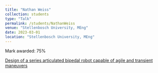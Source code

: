 ```yaml
---
title: "Nathan Weiss"
collection: students
type: "Talk"
permalink: /students/NathanWeiss
venue: "Stellenbosch University, MEng"
date: 2023-03-01
location: "Stellenbosch University, MEng"
---
```



Mark awarded: 75%

[Design of a series articulated bipedal robot capable of agile and transient maneuvers](https://scholar.sun.ac.za/items/88595d09-520d-4cfc-9fb1-880668ee6e4c)

